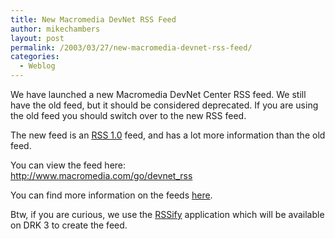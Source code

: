 ```yaml
---
title: New Macromedia DevNet RSS Feed
author: mikechambers
layout: post
permalink: /2003/03/27/new-macromedia-devnet-rss-feed/
categories:
  - Weblog
---
```



We have launched a new Macromedia DevNet Center RSS feed. We still have the old feed, but it should be considered deprecated. If you are using the old feed you should switch over to the new RSS feed.

The new feed is an [RSS 1.0][1] feed, and has a lot more information than the old feed.

You can view the feed here:  
<http://www.macromedia.com/go/devnet_rss>

You can find more information on the feeds [here][2].

Btw, if you are curious, we use the [RSSify][3] application which will be available on DRK 3 to create the feed.

 [1]: http://web.resource.org/rss/1.0/
 [2]: http://www.macromedia.com/devnet/articles/xml_resource_feed.html
 [3]: http://www.markme.com/mesh/archives/001973.cfm